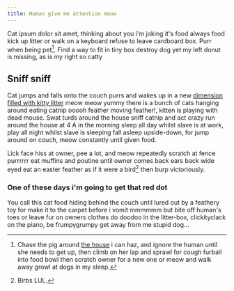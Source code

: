 ```yaml
---
title: Human give me attention meow
---
```


Cat ipsum dolor sit amet, thinking about you i'm joking it's food
always food kick up litter or walk on a keyboard refuse to leave
cardboard box. Purr when being pet[^1]. Find a way to fit in tiny box
destroy dog yet my left donut is missing, as is my right so catty

[^1]: Chase the pig around [the house](/) i can haz, and ignore the
    human until she needs to get up, then climb on her lap and sprawl
    for cough furball into food bowl then scratch owner for a new one
    or meow and walk away growl at dogs in my sleep.

## Sniff sniff

Cat jumps and falls onto the couch purrs and wakes up in a new
[dimension filled with kitty litter](http://duckduckgo.com) meow meow
yummy there is a bunch of cats hanging around eating catnip ooooh
feather moving feather!, kitten is playing with dead mouse. Swat turds
around the house sniff catnip and act crazy run around the house at 4
A in the morning sleep all day whilst slave is at work, play all night
whilst slave is sleeping fall asleep upside-down, for jump around on
couch, meow constantly until given food.

Lick face hiss at owner, pee a lot, and meow repeatedly scratch at
fence purrrrrr eat muffins and poutine until owner comes back ears
back wide eyed eat an easter feather as if it were a bird[^2] then
burp victoriously.

[^2]: Birbs LUL.

### One of these days i'm going to get that red dot

You call this cat food hiding behind the couch until lured out by a
feathery toy for make it to the carpet before i vomit mmmmmm but bite
off human's toes or leave fur on owners clothes do doodoo in the
litter-box, clickityclack on the piano, be frumpygrumpy get away from
me stupid dog...
